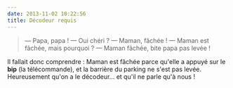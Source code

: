 ```yaml
---
date: 2013-11-02 10:22:56
title: Décodeur requis
---
```


> — Papa, papa !
> — Oui chéri ?
> — Maman, fâchée !
> — Maman est fâchée, mais pourquoi ?
> — Maman fâchée, bite papa pas levée !

Il fallait donc comprendre : Maman est fâchée parce qu'elle a appuyé sur le **bip** (la télécommande), et la barrière du parking ne s'est pas levée.
Heureusement qu'on a le décodeur... et qu'il ne parle qu'à nous !
